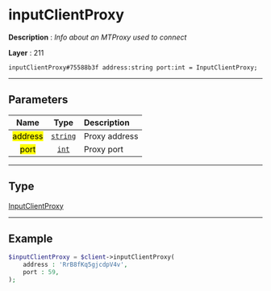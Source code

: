 # inputClientProxy

**Description** : *Info about an MTProxy used to connect*

**Layer** : 211

```tl
inputClientProxy#75588b3f address:string port:int = InputClientProxy;
```

---

## Parameters

| Name | Type | Description |
| :---: | :---: | :--- |
| <mark>address</mark> | [`string`](type/string) | Proxy address |
| <mark>port</mark> | [`int`](type/int) | Proxy port |

---

## Type

[InputClientProxy](type/InputClientProxy)

---

## Example

```php
$inputClientProxy = $client->inputClientProxy(
	address : 'RrB8fKq5gjcdpV4v',
	port : 59,
);
```